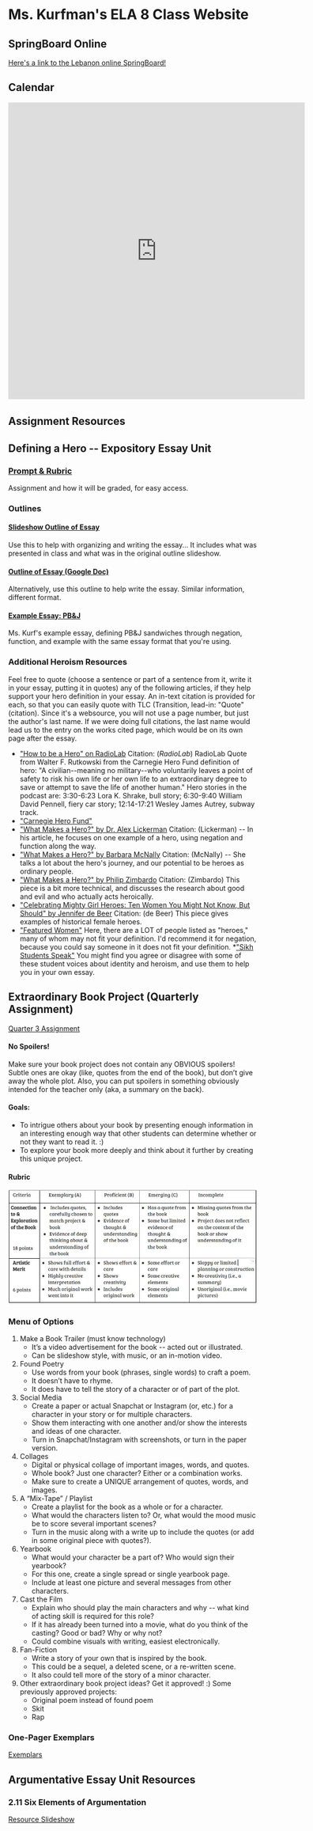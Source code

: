 # Ms. Kurfman's ELA 8 Class Website

## SpringBoard Online
[Here's a link to the Lebanon online SpringBoard!](https://lebanoncommunityor.springboardonline.org/)

## Calendar
<iframe src="https://calendar.google.com/calendar/embed?showTitle=0&amp;showPrint=0&amp;showCalendars=0&amp;showTz=0&amp;height=600&amp;wkst=1&amp;bgcolor=%23FFFFFF&amp;src=lebanon.k12.or.us_k42tm3jcrr9qbc1guettap9ccg%40group.calendar.google.com&amp;color=%23AB8B00&amp;ctz=America%2FLos_Angeles" style="border-width:0" width="600" height="600" frameborder="0" scrolling="no"></iframe>

## Assignment Resources

## Defining a Hero -- Expository Essay Unit
### [Prompt & Rubric](HeroDefinitionEssayAssignment.pdf)
Assignment and how it will be graded, for easy access.

### Outlines
#### [Slideshow Outline of Essay](https://docs.google.com/presentation/d/1mphCdlSOosXmhKnGvhLLZzARD07JKDIx6aa-SlIhUoE/edit?usp=sharing)
Use this to help with organizing and writing the essay... It includes what was presented in class and what was in the original outline slideshow.
#### [Outline of Essay (Google Doc)](https://docs.google.com/document/d/127V0o1qziURLmsW2Kk5eKSNNBzDk9zxH9xXTb5mqd5Q/edit?usp=sharing)
Alternatively, use this outline to help write the essay. Similar information, different format.

#### [Example Essay: PB&J](https://docs.google.com/document/d/16u5BElsY-4kE9N63CRqhCxbEeUqIUKS8JhtcmiLC8V0/edit?usp=sharing)
Ms. Kurf's example essay, defining PB&J sandwiches through negation, function, and example with the same essay format that you're using.

### Additional Heroism Resources
Feel free to quote (choose a sentence or part of a sentence from it, write it in your essay, putting it in quotes) any of the following articles, if they help support your hero definition in your essay. An in-text citation is provided for each, so that you can easily quote with TLC (Transition, lead-in: "Quote" (citation). Since it's a websource, you will not use a page number, but just the author's last name. If we were doing full citations, the last name would lead us to the entry on the works cited page, which would be on its own page after the essay.
* ["How to be a Hero" on RadioLab](http://www.radiolab.org/story/how-be-hero/) Citation: (<i>RadioLab</i>) RadioLab Quote from Walter F. Rutkowski from the Carnegie Hero Fund definition of hero: "A civilian--meaning no military--who voluntarily leaves a point of safety to risk his own life or her own life to an extraordinary degree to save or attempt to save the life of another human." Hero stories in the podcast are: 3:30-6:23 Lora K. Shrake, bull story; 6:30-9:40 William David Pennell, fiery car story; 12:14-17:21  Wesley James Autrey, subway track.
* ["Carnegie Hero Fund"](http://www.carnegiehero.org/about-the-fund/mission/)
* ["What Makes a Hero?" by Dr. Alex Lickerman](https://www.psychologytoday.com/blog/happiness-in-world/201009/what-makes-hero) Citation: (Lickerman) -- In his article, he focuses on one example of a hero, using negation and function along the way.
* ["What Makes a Hero?" by Barbara McNally](https://www.huffingtonpost.com/barbara-mcnally/what-makes-a-hero_1_b_11836486.html) Citation: (McNally) -- She talks a lot about the hero's journey, and our potential to be heroes as ordinary people.
* ["What Makes a Hero?" by Philip Zimbardo](https://greatergood.berkeley.edu/article/item/what_makes_a_hero) Citation: (Zimbardo) This piece is a bit more technical, and discusses the research about good and evil and who actually acts heroically.
* ["Celebrating Mighty Girl Heroes: Ten Women You Might Not Know, But Should" by Jennifer de Beer](https://www.amightygirl.com/blog?p=2515&https=true) Citation: (de Beer) This piece gives examples of historical female heroes.
* ["Featured Women"](https://www.myhero.com/Women) Here, there are a LOT of people listed as "heroes," many of whom may not fit your definition. I'd recommend it for negation, because you could say someone in it does not fit your definition.
*["Sikh Students Speak"](http://comparisonproject.wp.drake.edu/digital-stories/digital-stories-from-the-iowa-sikh-association/) You might find you agree or disagree with some of these student voices about identity and heroism, and use them to help you in your own essay.

## Extraordinary Book Project (Quarterly Assignment)
[Quarter 3 Assignment](https://docs.google.com/document/d/1VZb2BU9Y8cG22COWeGPIGhjR4rVIk957_4kkhOoNWtQ/edit?usp=sharing)

#### No Spoilers! 
Make sure your book project does not contain any OBVIOUS spoilers! Subtle ones are okay (like, quotes from the end of the book), but don’t give away the whole plot. Also, you can put spoilers in something obviously intended for the teacher only (aka, a summary on the back).

#### Goals: 
* To intrigue others about your book by presenting enough information in an interesting enough way that other students can determine whether or not they want to read it. :)
* To explore your book more deeply and think about it further by creating this unique project.

#### Rubric
![Image of Extraordinary Book Project Rubric](ExtraordinaryBookProjectRubric.JPG)

### Menu of Options
1. Make a Book Trailer (must know technology)
    * It’s a video advertisement for the book -- acted out or illustrated.
    * Can be slideshow style, with music, or an in-motion video.
2. Found Poetry
    * Use words from your book (phrases, single words) to craft a poem.
    * It doesn’t have to rhyme.
    * It does have to tell the story of a character or of part of the plot.
3. Social Media
    * Create a paper or actual Snapchat or Instagram (or, etc.) for a character in your story or for multiple characters.
    * Show them interacting with one another and/or show the interests and ideas of one character.
    * Turn in Snapchat/Instagram with screenshots, or turn in the paper version.
4. Collages
    * Digital or physical collage of important images, words, and quotes.
    * Whole book? Just one character? Either or a combination works.
    * Make sure to create a UNIQUE arrangement of quotes, words, and images.
5. A “Mix-Tape” / Playlist
    * Create a playlist for the book as a whole or for a character.
    * What would the characters listen to? Or, what would the mood music be to score several important scenes?
    * Turn in the music along with a write up to include the quotes (or add in some original piece with quotes?).
6. Yearbook
    * What would your character be a part of? Who would sign their yearbook?
    * For this one, create a single spread or single yearbook page.
    * Include at least one picture and several messages from other characters.
7. Cast the Film
    * Explain who should play the main characters and why -- what kind of acting skill is required for this role?
    * If it has already been turned into a movie, what do you think of the casting? Good or bad? Why or why not?
    * Could combine visuals with writing, easiest electronically.
8. Fan-Fiction
    * Write a story of your own that is inspired by the book.
    * This could be a sequel, a deleted scene, or a re-written scene.
    * It also could tell more of the story of a minor character.
9. Other extraordinary book project ideas? Get it approved! :) Some previously approved projects:
    * Original poem instead of found poem
    * Skit
    * Rap

### One-Pager Exemplars
[Exemplars](https://drive.google.com/file/d/0BzhudU8Sa5fab3VBS1puanFwX1VhS2FmTjA5ZllxZzdnR21B/view?usp=sharing)

## Argumentative Essay Unit Resources
### 2.11 Six Elements of Argumentation
[Resource Slideshow](https://docs.google.com/presentation/d/1ez1bAYO1sW7FdYHyW1JCxuyG4KRm6GMG31Z3x_OHaMY/edit?usp=sharing)
